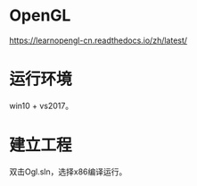 # OpenGL
https://learnopengl-cn.readthedocs.io/zh/latest/

# 运行环境
win10 + vs2017。
# 建立工程
双击Ogl.sln，选择x86编译运行。
